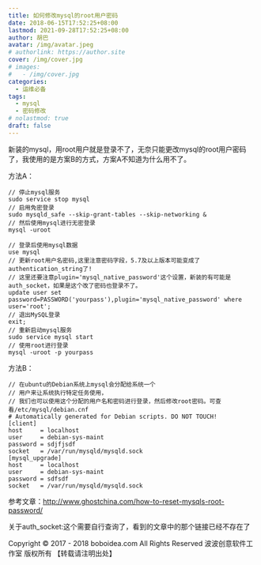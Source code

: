 ```yaml
---
title: 如何修改mysql的root用户密码
date: 2018-06-15T17:52:25+08:00
lastmod: 2021-09-28T17:52:25+08:00
author: 胡巴
avatar: /img/avatar.jpeg
# authorlink: https://author.site
cover: /img/cover.jpg
# images:
#   - /img/cover.jpg
categories:
  - 运维必备
tags:
  - mysql
  - 密码修改
# nolastmod: true
draft: false
---
```


新装的mysql，用root用户就是登录不了，无奈只能更改mysql的root用户密码了，我使用的是方案B的方式，方案A不知道为什么用不了。

<!--more-->

方法A：

    // 停止mysql服务
    sudo service stop mysql
    // 启用免密登录
    sudo mysqld_safe --skip-grant-tables --skip-networking &
    // 然后使用mysql进行无密登录
    mysql -uroot

    // 登录后使用mysql数据
    use mysql
    // 更新root用户名密码,这里注意密码字段，5.7及以上版本可能变成了authentication_string了!
    // 这里还要注意plugin='mysql_native_password'这个设置，新装的有可能是auth_socket，如果是这个改了密码也登录不了。
    update user set password=PASSWORD('yourpass'),plugin='mysql_native_password' where user='root';
    // 退出MySQL登录
    exit;
    // 重新启动mysql服务
    sudo service mysql start
    // 使用root进行登录
    mysql -uroot -p yourpass

方法B：

    // 在ubuntu的Debian系统上mysql会分配给系统一个
    // 用户来让系统执行特定任务使用，
    // 我们也可以使用这个分配的用户名和密码进行登录，然后修改root密码。可查看/etc/mysql/debian.cnf
    # Automatically generated for Debian scripts. DO NOT TOUCH!
    [client]
    host     = localhost
    user     = debian-sys-maint
    password = sdjfjsdf
    socket   = /var/run/mysqld/mysqld.sock
    [mysql_upgrade]
    host     = localhost
    user     = debian-sys-maint
    password = sdfsdf
    socket   = /var/run/mysqld/mysqld.sock


参考文章：http://www.ghostchina.com/how-to-reset-mysqls-root-password/

关于auth_socket:这个需要自行查询了，看到的文章中的那个链接已经不存在了

<!--declare-declare-->

Copyright &copy; 2017 - 2018 boboidea.com All Rights Reserved 波波创意软件工作室 版权所有 【转载请注明出处】
